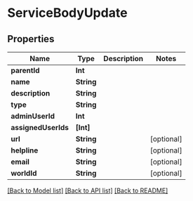 # ServiceBodyUpdate

## Properties
Name | Type | Description | Notes
------------ | ------------- | ------------- | -------------
**parentId** | **Int** |  | 
**name** | **String** |  | 
**description** | **String** |  | 
**type** | **String** |  | 
**adminUserId** | **Int** |  | 
**assignedUserIds** | **[Int]** |  | 
**url** | **String** |  | [optional] 
**helpline** | **String** |  | [optional] 
**email** | **String** |  | [optional] 
**worldId** | **String** |  | [optional] 

[[Back to Model list]](../README.md#documentation-for-models) [[Back to API list]](../README.md#documentation-for-api-endpoints) [[Back to README]](../README.md)


